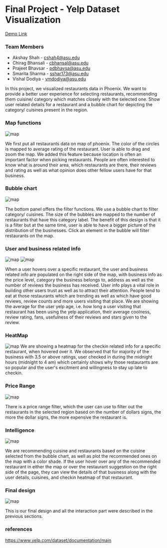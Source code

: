 Final Project - Yelp Dataset Visualization  
===

[Demo Link]( https://vishaldodiya.github.io/dv-project/)

### Team Members
* Akshay Shah - cshah4@asu.edu
* Chirag Bhansali - cbhansal@asu.edu
* Prajeet Bhavsar - pdbhavsa@asu.edu
* Smarita Sharma - sshar173@asu.edu
* Vishal Dodiya - vmdodiya@asu.edu

In this project, we visualized restaurants data in Phoenix. We want to provide a better user experience for selecting restaurants, recommending them cuisine/ category which matches closely with the selected one. Show user related details for a restaurant and a bubble chart for depicting the category/ cuisines present in the region.

### Map functions
![map](img/Phx_map.png)

We first put all restaurants data on map of phoenix. The color of the circles is mapped to average rating of the restaurant. User is able to drag and zoom the map. We added this feature because location is often an important factor when picking restaurants. People are often interested to know what is around their area, which restaurants are there, their reviews and rating as well as what opinion does other fellow users have for that business.

### Bubble chart
![map](img/bubble_chart_1.png)

The bottom panel offers the filter functions. We use a bubble chart to filter category/ cuisines. The size of the bubbles are mapped to the number of restaurants that have this category label. The benefit of this design is that it is a filter but at the same time, user is able to have a bigger picture of the distribution of the businesses. Click an element in the bubble will filter restaurants on the map. 

### User and business related info
![map](img/Phx_business_info.png)
![map](img/Phx_Userdetails.png)

When a user hovers over a specific restaurant, the user and business related info are populated on the right side of the map, with business info as the price level, category the business belongs to, address as well as the number of reviews the business has received.
User info plays a vital role in building other users trust as well as to attract their attention. People tend to eat at those restaurants which are trending as well as which have good reviews, review counts and more users visiting that place. We are showing the average for the user yelp age, i.e. how long a user visiting that restaurant has been using the yelp application, their average coolness, review rating, fans, usefulness of their reviews and stars given to the review.

### HeatMap
![map](img/Phx_HeatMap.png)
We are showing a heatmap for the checkin related info for a specific restaurant, when hovered over it. We observed that for majority of the business with 3.5 or above ratings, user checked in during the midnight hours (midnight to 4 am) which certainly shows why those restaurants are so popular and the user's excitment and willingness to stay up late to checkin.

### Price Range
![map](img/price_rating.png)

There is a price range filter, which the user can use to filter out the restaurants in the selected region based on the number of dollars signs, the more the dollar signs, the more expensive the restaurant is.

### Intelligence
![map](img/Phx_Recommendation.png)

We are recommending cuisine and restaurants based on the cuisine selected from the bubble chart, as well as plot the recommended ones on the map with a color shade. If the user hover over any of the recommended restaurant in either the map or over the restaurant suggestion on the right side of the page, they can view the details of that business along with the user details, cuisines, and checkin heatmap of that restaurant.

### Final design
![map](img/Phx_finaldesign.png)

This is our final design and all the interaction part were described in the previous sections.

### references
https://www.yelp.com/dataset/documentation/main



